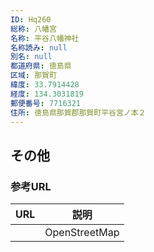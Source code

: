 ```yaml
---
ID: Hq260
総称: 八幡宮
名称: 平谷八幡神社
名称読み: null
別名: null
都道府県: 徳島県
区域: 那賀町
緯度: 33.7914428
経度: 134.3031819
郵便番号: 7716321
住所: 徳島県那賀郡那賀町平谷宮ノ本２
---
```


## その他

### 参考URL

| URL | 説明          |
| --- | ------------- |
|     | OpenStreetMap |
